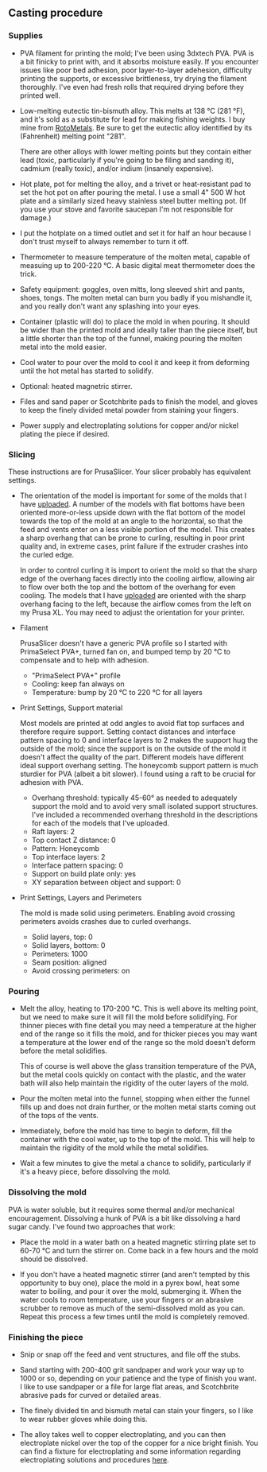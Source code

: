 ## Casting procedure

### Supplies

* PVA filament for printing the mold; I've been using 3dxtech PVA. PVA
  is a bit finicky to print with, and it absorbs moisture easily. If
  you encounter issues like poor bed adhesion, poor layer-to-layer
  adehesion, difficulty printing the supports, or excessive
  brittleness, try drying the filament thoroughly. I've even had fresh
  rolls that required drying before they printed well.

* Low-melting eutectic tin-bismuth alloy. This melts at 138 °C (281
  °F), and it's sold as a substitute for lead for making fishing
  weights.  I buy mine from
  [RotoMetals](https://www.rotometals.com/lead-free-fishing-tackle-weight-bismuth-tin-alloy-281).
  Be sure to get the eutectic alloy identified by its (Fahrenheit)
  melting point "281".

  There are other alloys with lower melting points but they contain
  either lead (toxic, particularly if you're going to be filing and
  sanding it), cadmium (really toxic), and/or indium (insanely
  expensive).

* Hot plate, pot for melting the alloy, and a trivet or heat-resistant
  pad to set the hot pot on after pouring the metal.  I use a small 4"
  500 W hot plate and a similarly sized heavy stainless steel butter
  melting pot. (If you use your stove and favorite saucepan I'm not
  responsible for damage.)

* I put the hotplate on a timed outlet and set it for half an hour
  because I don't trust myself to always remember to turn it off.

* Thermometer to measure temperature of the molten metal, capable of
  measuing up to 200-220 °C. A basic digital meat thermometer does the
  trick.

* Safety equipment: goggles, oven mitts, long sleeved shirt and pants,
  shoes, tongs. The molten metal can burn you badly if you mishandle
  it, and you really don't want any splashing into your eyes.

* Container (plastic will do) to place the mold in when pouring. It should
  be wider than the printed mold and ideally taller than the piece itself,
  but a little shorter than the top of the funnel, making pouring
  the molten metal into the mold easier.

* Cool water to pour over the mold to cool it and keep it from
  deforming until the hot metal has started to solidify.

* Optional: heated magnetric stirrer.

* Files and sand paper or Scotchbrite pads to finish the model, and
  gloves to keep the finely divided metal powder from staining your
  fingers.

* Power supply and electroplating solutions for copper and/or nickel
  plating the piece if desired.


### Slicing

These instructions are for PrusaSlicer. Your slicer probably has
equivalent settings.

* The orientation of the model is important for some of the molds that
  I have
  [uploaded](https://www.printables.com/@BruceLucas_19742/collections/1998490).
  A number of the models with flat bottoms have been oriented
  more-or-less upside down with the flat bottom of the model towards
  the top of the mold at an angle to the horizontal, so that the feed
  and vents enter on a less visible portion of the model. This creates
  a sharp overhang that can be prone to curling, resulting in poor
  print quality and, in extreme cases, print failure if the extruder
  crashes into the curled edge.

  In order to control curling it is import to orient the mold so that
  the sharp edge of the overhang faces directly into the cooling
  airflow, allowing air to flow over both the top and the bottom of
  the overhang for even cooling. The models that I have
  [uploaded](https://www.printables.com/@BruceLucas_19742/collections/1998490)
  are oriented with the sharp overhang facing to the left, because the
  airflow comes from the left on my Prusa XL. You may need to adjust
  the orientation for your printer.


* Filament

  PrusaSlicer doesn't have a generic PVA profile so I started with
  PrimaSelect PVA+, turned fan on, and bumped temp by 20 °C to compensate and
  to help with adhesion.

    * "PrimaSelect PVA+" profile
    * Cooling: keep fan always on
    * Temperature: bump by 20 °C to 220 °C for all layers

* Print Settings, Support material

  Most models are printed at odd angles to avoid flat top surfaces and
  therefore require support. Setting contact distances and interface
  pattern spacing to 0 and interface layers to 2 makes the support hug
  the outside of the mold; since the support is on the outside of the
  mold it doesn't affect the quality of the part. Different models
  have different ideal support overhang setting. The honeycomb support
  pattern is much sturdier for PVA (albeit a bit slower).  I found
  using a raft to be crucial for adhesion with PVA.

    * Overhang threshold: typically 45-60° as needed to adequately support
      the mold and to avoid very small isolated support structures.
      I've included a recommended overhang threshold in the descriptions
      for each of the models that I've uploaded.
    * Raft layers: 2
    * Top contact Z distance: 0
    * Pattern: Honeycomb
    * Top interface layers: 2
    * Interface pattern spacing: 0
    * Support on build plate only: yes
    * XY separation between object and support: 0

* Print Settings, Layers and Perimeters

  The mold is made solid using perimeters. Enabling avoid crossing
  perimeters avoids crashes due to curled overhangs.

    * Solid layers, top: 0
    * Solid layers, bottom: 0
    * Perimeters: 1000
    * Seam position: aligned
    * Avoid crossing perimeters: on

### Pouring

* Melt the alloy, heating to 170-200 °C. This is well above its
  melting point, but we need to make sure it will fill the mold before
  solidifying. For thinner pieces with fine detail you may need a temperature at the
  higher end of the range so it fills the mold, and for thicker pieces
  you may want a temperature at the lower end of the range so the mold
  doesn't deform before the metal solidifies.

  This of course is well above the glass transition temperature of the
  PVA, but the metal cools quickly on contact with the plastic, and
  the water bath will also help maintain the rigidity of the outer
  layers of the mold.

* Pour the molten metal into the funnel, stopping when either the
  funnel fills up and does not drain further, or the molten metal
  starts coming out of the tops of the vents.

* Immediately, before the mold has time to begin to deform, fill the
  container with the cool water, up to the top of the mold. This will
  help to maintain the rigidity of the mold while the metal
  solidifies.

* Wait a few minutes to give the metal a chance to solidify,
  particularly if it's a heavy piece, before dissolving the mold.

### Dissolving the mold

PVA is water soluble, but it requires some thermal and/or mechanical
encouragement. Dissolving a hunk of PVA is a bit like dissolving a
hard sugar candy. I've found two approaches that work:

* Place the mold in a water bath on a heated magnetic stirring
  plate set to 60-70 °C and turn the stirrer on. Come back in a
  few hours and the mold should be dissolved.

* If you don't have a heated magnetic stirrer (and aren't tempted by
  this opportunity to buy one), place the mold in a pyrex bowl, heat
  some water to boiling, and pour it over the mold, submerging
  it. When the water cools to room temperature, use your fingers or an
  abrasive scrubber to remove as much of the semi-dissolved mold as
  you can. Repeat this process a few times until the mold is
  completely removed.

###  Finishing the piece

* Snip or snap off the feed and vent structures, and file off the
  stubs.

* Sand starting with 200-400 grit sandpaper and work your way up to
  1000 or so, depending on your patience and the type of finish you
  want. I like to use sandpaper or a file for large flat areas, and
  Scotchbrite abrasive pads for curved or detailed areas.

* The finely divided tin and bismuth metal can stain your fingers, so
  I like to wear rubber gloves while doing this.

* The alloy takes well to copper electroplating, and you can then
  electroplate nickel over the top of the copper for a nice bright
  finish. You can find a fixture for electroplating and some information
  regarding electroplating solutions and procedures
  [here](https://www.printables.com/model/1176961-electroplating-fixture).


